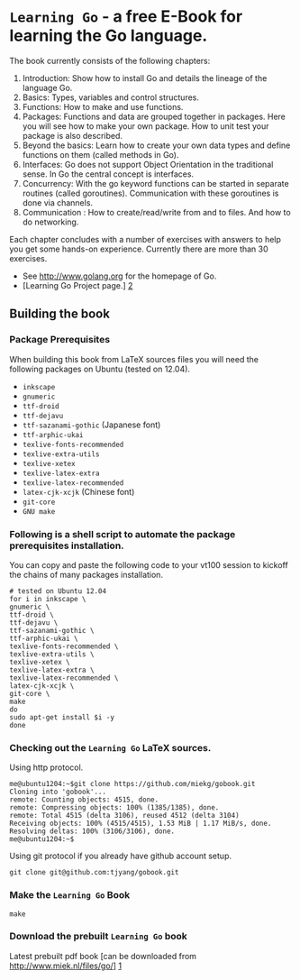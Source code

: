 # `Learning Go` - a free E-Book for learning the Go language.


The book currently consists of the following chapters:

1. Introduction: Show how to install Go and details the lineage of the language Go.
2. Basics:  Types, variables and control structures.
3. Functions: How to make and use functions.
4. Packages: Functions and data are grouped together in packages. Here you will see how to make your own package. How to unit test your package is also described.
5. Beyond the basics:  Learn how to create your own data types and define functions on them (called methods in Go).
6. Interfaces: Go does not support Object Orientation in the traditional sense. In Go the central concept is interfaces.
7. Concurrency: With the go keyword functions can be started in separate routines (called goroutines). Communication with these goroutines is done via channels.
8. Communication : How to create/read/write from and to files. And how to do networking.

Each chapter concludes with a number of exercises with answers to help you get some hands-on experience. Currently there are more than 30 exercises.

* See http://www.golang.org for the homepage of Go.
* [Learning Go Project page.] [2]


## Building the book

### Package Prerequisites

When building this book from LaTeX sources files you will need the following packages on Ubuntu (tested on 12.04).

* `inkscape`
* `gnumeric`
* `ttf-droid`
* `ttf-dejavu`
* `ttf-sazanami-gothic`  (Japanese font)
* `ttf-arphic-ukai`
* `texlive-fonts-recommended`
* `texlive-extra-utils`
* `texlive-xetex`
* `texlive-latex-extra`
* `texlive-latex-recommended`
* `latex-cjk-xcjk`       (Chinese font)
* `git-core`
* `GNU make`



### Following is a shell script to automate the package prerequisites installation.

You can copy and paste the following code to your vt100 session to kickoff the chains of many packages installation.
```
# tested on Ubuntu 12.04
for i in inkscape \
gnumeric \
ttf-droid \
ttf-dejavu \
ttf-sazanami-gothic \
ttf-arphic-ukai \
texlive-fonts-recommended \
texlive-extra-utils \
texlive-xetex \
texlive-latex-extra \
texlive-latex-recommended \
latex-cjk-xcjk \
git-core \
make
do
sudo apt-get install $i -y
done
```

### Checking out the `Learning Go`  LaTeX sources.

Using http protocol.

```
me@ubuntu1204:~$git clone https://github.com/miekg/gobook.git
Cloning into 'gobook'...
remote: Counting objects: 4515, done.
remote: Compressing objects: 100% (1385/1385), done.
remote: Total 4515 (delta 3106), reused 4512 (delta 3104)
Receiving objects: 100% (4515/4515), 1.53 MiB | 1.17 MiB/s, done.
Resolving deltas: 100% (3106/3106), done.
me@ubuntu1204:~$
```

Using git protocol if you already have github account setup.

```
git clone git@github.com:tjyang/gobook.git
```


### Make the `Learning Go` Book

```
make
```

### Download the prebuilt `Learning Go` book

Latest prebuilt pdf book [can be downloaded from http://www.miek.nl/files/go/] [1]


[1]: http://miek.nl/files/go/  "Download the prebuilt Learning Go book in PDF format"
[2]: http://www.miek.nl/projects/learninggo/index.html "http://www.miek.nl/projects/learninggo/index.html"
